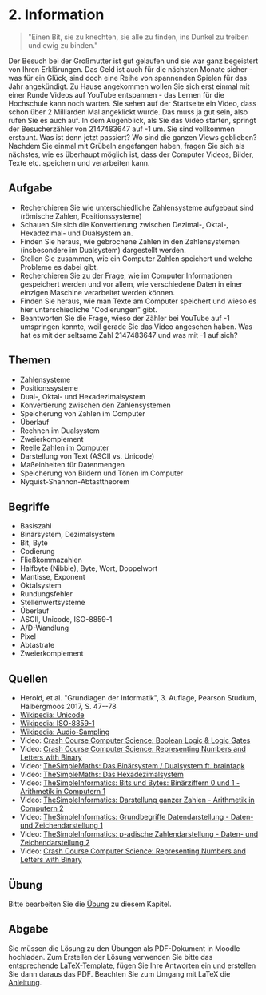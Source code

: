 # 2. Information

> "Einen Bit, sie zu knechten, sie alle zu finden, ins Dunkel zu treiben und ewig zu binden."

Der Besuch bei der Großmutter ist gut gelaufen und sie war ganz begeistert von Ihren Erklärungen. Das Geld ist auch für die nächsten Monate sicher - was für ein Glück, sind doch eine Reihe von spannenden Spielen für das Jahr angekündigt. Zu Hause angekommen wollen Sie sich erst einmal mit einer Runde Videos auf YouTube entspannen - das Lernen für die Hochschule kann noch warten. Sie sehen auf der Startseite ein Video, dass schon über 2 Milliarden Mal angeklickt wurde. Das muss ja gut sein, also rufen Sie es auch auf. In dem Augenblick, als Sie das Video starten, springt der Besucherzähler von 2147483647 auf -1 um. Sie sind vollkommen erstaunt. Was ist denn jetzt passiert? Wo sind die ganzen Views geblieben? Nachdem Sie einmal mit Grübeln angefangen haben, fragen Sie sich als nächstes, wie es überhaupt möglich ist, dass der Computer Videos, Bilder, Texte etc. speichern und verarbeiten kann.

## Aufgabe

  - Recherchieren Sie wie unterschiedliche Zahlensysteme aufgebaut sind (römische Zahlen, Positionssysteme)
  - Schauen Sie sich die Konvertierung zwischen Dezimal-, Oktal-, Hexadezimal- und Dualsystem an.
  - Finden Sie heraus, wie gebrochene Zahlen in den Zahlensystemen (insbesondere im Dualsystem) dargestellt werden.
  - Stellen Sie zusammen, wie ein Computer Zahlen speichert und welche Probleme es dabei gibt.
  - Recherchieren Sie zu der Frage, wie im Computer Informationen gespeichert werden und vor allem, wie verschiedene Daten in einer einzigen Maschine verarbeitet werden können.
  - Finden Sie heraus, wie man Texte am Computer speichert und wieso es hier unterschiedliche "Codierungen" gibt.
  - Beantworten Sie die Frage, wieso der Zähler bei YouTube auf -1 umspringen konnte, weil gerade Sie das Video angesehen haben. Was hat es mit der seltsame Zahl 2147483647 und was mit -1 auf sich?

## Themen

  - Zahlensysteme
  - Positionssysteme
  - Dual-, Oktal- und Hexadezimalsystem
  - Konvertierung zwischen den Zahlensystemen
  - Speicherung von Zahlen im Computer
  - Überlauf
  - Rechnen im Dualsystem
  - Zweierkomplement
  - Reelle Zahlen im Computer
  - Darstellung von Text (ASCII vs. Unicode)
  - Maßeinheiten für Datenmengen
  - Speicherung von Bildern und Tönen im Computer
  - Nyquist-Shannon-Abtasttheorem
## Begriffe

  - Basiszahl
  - Binärsystem, Dezimalsystem
  - Bit, Byte
  - Codierung
  - Fließkommazahlen
  - Halfbyte (Nibble), Byte, Wort, Doppelwort
  - Mantisse, Exponent
  - Oktalsystem
  - Rundungsfehler
  - Stellenwertsysteme
  - Überlauf
  - ASCII, Unicode, ISO-8859-1
  - A/D-Wandlung
  - Pixel
  - Abtastrate
  - Zweierkomplement
## Quellen

  * Herold, et al. "Grundlagen der Informatik", 3. Auflage, Pearson Studium, Halbergmoos 2017, S. 47--78
  * [Wikipedia: Unicode](https://de.wikipedia.org/wiki/Unicode)
  * [Wikipedia: ISO-8859-1](https://de.wikipedia.org/wiki/ISO_8859)
  * [Wikipedia: Audio-Sampling](https://de.wikipedia.org/wiki/Abtastrate)
  * Video: [Crash Course Computer Science: Boolean Logic & Logic Gates](https://youtu.be/gI-qXk7XojA)
  * Video: [Crash Course Computer Science: Representing Numbers and Letters with Binary](https://youtu.be/1GSjbWt0c9M)
  * Video: [TheSimpleMaths: Das Binärsystem / Dualsystem ft. brainfaqk](https://youtu.be/6WsI95N0QKU)
  * Video: [TheSimpleMaths: Das Hexadezimalsystem](https://youtu.be/-6Je-FuAufk)
  * Video: [TheSimpleInformatics: Bits und Bytes: Binärziffern 0 und 1 - Arithmetik in Computern 1](https://youtu.be/0Exik_Q3kDk)
  * Video: [TheSimpleInformatics: Darstellung ganzer Zahlen - Arithmetik in Computern 2](https://youtu.be/XG-rVDpm9A4)
  * Video: [TheSimpleInformatics: Grundbegriffe Datendarstellung - Daten- und Zeichendarstellung 1](https://youtu.be/szmRgTgztJo)
  * Video: [TheSimpleInformatics: p-adische Zahlendarstellung - Daten- und Zeichendarstellung 2](https://youtu.be/zqlPXslQL8)
  * Video: [Crash Course Computer Science: Representing Numbers and Letters with Binary](https://youtu.be/1GSjbWt0c9M)

## Übung

Bitte bearbeiten Sie die [Übung](exercise.md) zu diesem Kapitel.

## Abgabe

Sie müssen die Lösung zu den Übungen als PDF-Dokument in Moodle hochladen. Zum Erstellen der Lösung verwenden Sie bitte das entsprechende [LaTeX-Template](../loesung_template.tex), fügen Sie Ihre Antworten ein und erstellen Sie dann daraus das PDF. Beachten Sie zum Umgang mit LaTeX die [Anleitung](../readme_latex.md).
